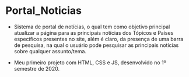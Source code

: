 # Portal_Noticias

- Sistema de portal de notícias, o qual tem como objetivo principal atualizar a página para as principais notícias dos Tópicos e Países específicos presentes no site, além é claro, da presença de uma barra de pesquisa, na qual o usuário pode pesquisar as principais notícias sobre qualquer assunto/tema.

- Meu primeiro projeto com HTML, CSS e JS, desenvolvido no 1º semestre de 2020. 
